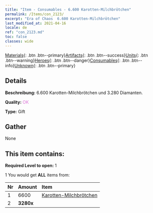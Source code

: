 ```yaml
---
title: "Item - Consumables - 6.600 Karotten-Milchbrötchen"
permalink: /Items/con_2123/
excerpt: "Era of Chaos  6.600 Karotten-Milchbrötchen"
last_modified_at: 2021-04-16
locale: de
ref: "con_2123.md"
toc: false
classes: wide
---
```

 [Materials](/de/Items/){: .btn .btn--primary}[Artifacts](/de/Items/Artifacts/){: .btn .btn--success}[Units](/de/Items/Units/){: .btn .btn--warning}[Heroes](/de/Items/Heroes/){: .btn .btn--danger}[Consumables](/de/Items/Consumables/){: .btn .btn--info}[Unknown](/de/Items/Unknown/){: .btn .btn--primary}

## Details
 **Beschreibung:** 6.600 Karotten-Milchbrötchen und 3.280 Diamanten.

 **Quality:** <span style="color: #DA70D6">OK</span>

 **Type:** Gift

## Gather

  None

## This item contains:

 **Required Level to open:** 1

 1 You would get **ALL** items  from:

  | Nr | Amount |     Item    |
  |:---|:-------|:------------|
  | 1 | 6600 | [Karotten-Milchbrötchen](/de/Items/con_2119/) |  | 
  | 2 |  **3280x** | <i class="fas fa-gem"/> |  | 
